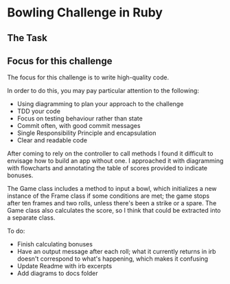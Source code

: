 Bowling Challenge in Ruby
=================

## The Task

## Focus for this challenge
The focus for this challenge is to write high-quality code.

In order to do this, you may pay particular attention to the following:
* Using diagramming to plan your approach to the challenge
* TDD your code
* Focus on testing behaviour rather than state
* Commit often, with good commit messages
* Single Responsibility Principle and encapsulation
* Clear and readable code

After coming to rely on the controller to call methods I found it difficult to envisage how to build an app without one. I approached it with diagramming with flowcharts and annotating the table of scores provided to indicate bonuses.

The Game class includes a method to input a bowl, which initializes a new instance of the Frame class if some conditions are met; the game stops after ten frames and two rolls, unless there's been a strike or a spare. The Game class also calculates the score, so I think that could be extracted into a separate class.

To do:
- Finish calculating bonuses
- Have an output message after each roll; what it currently returns in irb doesn't correspond to what's happening, which makes it confusing
- Update Readme with irb excerpts
- Add diagrams to docs folder
